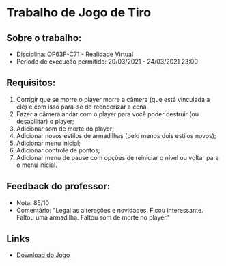 # Trabalho de Jogo de Tiro

## Sobre o trabalho:

* Disciplina: OP63F-C71 - Realidade Virtual
* Período de execução permitido: 20/03/2021  - 24/03/2021 23:00

## Requisitos:

1. Corrigir que se morre o player morre a câmera (que está vinculada a ele) e com isso para-se de reenderizar a cena.
1. Fazer a câmera andar com o player para você poder destruir (ou desabilitar) o player;
1. Adicionar som de morte do player;
1. Adicionar novos estilos de armadilhas (pelo menos dois estilos novos);
1. Adicionar menu inicial;
1. Adicionar controle de pontos;
1. Adicionar menu de pause com opções de reiniciar o nível ou voltar para o menu inicial.

## Feedback do professor:

* Nota: 85/10
* Comentário: "Legal as alterações e novidades. Ficou interessante. Faltou uma armadilha. Faltou som de morte no player."

## Links

* [Download do Jogo](https://github.com/felipebeskow/FPS-RealidadeVirtual/releases/download/v0.1.0/Jogo.v0.1.0.zip)
